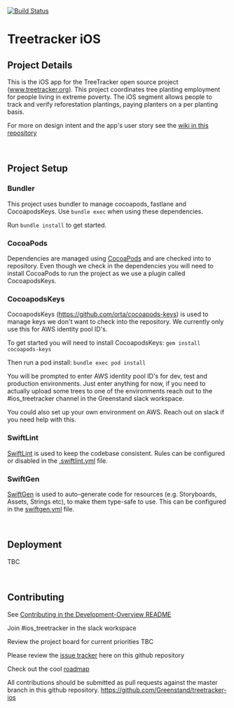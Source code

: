 [![Build Status](https://travis-ci.com/Greenstand/treetracker-ios.svg?branch=master)](https://travis-ci.com/Greenstand/treetracker-ios)

# Treetracker iOS

## Project Details

This is the iOS app for the TreeTracker open source project (www.treetracker.org).
This project coordinates tree planting employment for people living in extreme poverty.
The iOS segment allows people to track and verify reforestation plantings,
paying planters on a per planting basis.

For more on design intent and the app's user story see the [wiki in this repository](https://github.com/Greenstand/treetracker-android/wiki/User-Story)

&nbsp;

## Project Setup

### Bundler
This project uses bundler to manage cocoapods, fastlane and CocoapodsKeys. Use `bundle exec` when using these dependencies.

Run `bundle install` to get started.

### CocoaPods
Dependencies are managed using [CocoaPods](https://guides.cocoapods.org/) and are checked into to repository.
Even though we check in the dependencies you will need to install CocoaPods to run the project as we use a plugin called CocoapodsKeys.

### CocoapodsKeys
CocoapodsKeys (https://github.com/orta/cocoapods-keys) is used to manage keys we don't want to check into the repository. We currently only use this for AWS identity pool ID's.

To get started you will need to install CocoapodsKeys:
`gem install cocoapods-keys`

Then run a pod install:
`bundle exec pod install`

You will be prompted to enter AWS identity pool ID's for dev, test and production environments. Just enter anything for now, if you need to actually upload some trees to one of the environments reach out to the #ios_treetracker channel in the Greenstand slack workspace.

You could also set up your own environment on AWS. Reach out on slack if you need help with this.

### SwiftLint
[SwiftLint](https://github.com/realm/SwiftLint) is used to keep the codebase consistent. Rules can be configured or disabled in the [.swiftlint.yml](.swiftlint.yml) file.

### SwiftGen
[SwiftGen](https://github.com/SwiftGen/SwiftGen) is used to auto-generate code for resources (e.g. Storyboards, Assets, Strings etc), to make them type-safe to use. This can be configured in the [swiftgen.yml](swiftgen.yml) file.

&nbsp;

## Deployment
TBC

&nbsp;

## Contributing

See [Contributing in the Development-Overview README](https://github.com/Greenstand/Development-Overview/blob/master/README.md)

Join #ios_treetracker in the slack workspace

Review the project board for current priorities TBC

Please review the [issue tracker](https://github.com/Greenstand/treetracker-ios/issues) here on this github repository

Check out the cool [roadmap](https://github.com/Greenstand/Development-Overview/blob/master/Roadmap.md)

All contributions should be submitted as pull requests against the master branch in this github repository. https://github.com/Greenstand/treetracker-ios

